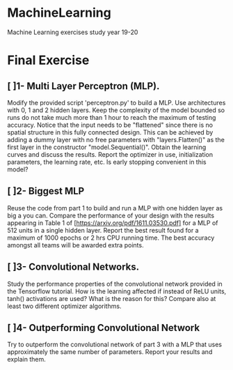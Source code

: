 # MachineLearning
Machine Learning exercises study year 19-20

# Final Exercise

## [ ]1- Multi Layer Perceptron (MLP).

Modify the provided script 'perceptron.py' to build a MLP. Use architectures 
with 0, 1 and 2 hidden layers. Keep the complexity of the model bounded so runs do not take much more
than 1 hour to reach the maximum of testing accuracy. Notice that the input needs to be "flattened" since there is no spatial structure 
in this fully connected design.  This can be achieved by adding a dummy layer with no free parameters with "layers.Flatten()"
as the first layer in the constructor "model.Sequential()". Obtain the learning curves and discuss the results.
Report the optimizer in use, initialization parameters, the learning rate, etc. Is early stopping convenient
in this model?

## [ ]2- Biggest MLP

Reuse the code from part 1 to build and run a MLP with one hidden layer as big a you can. 
Compare the performance of your design with the results appearing in Table 1 of [https://arxiv.org/pdf/1611.03530.pdf] for a MLP of 512 units in a single 
hidden layer. Report the best result found for a maximum of 1000 epochs or 2 hrs CPU running time.
The best accuracy amongst all teams will be awarded extra points.

## [ ]3- Convolutional Networks.

 Study the performance properties of the convolutional network provided in the Tensorflow tutorial. How is 
the learning affected if instead of ReLU units, tanh() activations are used? What is the reason for this? Compare also
at least two different optimizer algorithms.

## [ ]4- Outperforming Convolutional Network

Try to outperform the convolutional network of part 3 with a MLP that uses approximately the same number of parameters.
Report your results and explain them.
